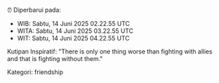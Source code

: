 ⏰ Diperbarui pada:
- WIB: Sabtu, 14 Juni 2025 02.22.55 UTC
- WITA: Sabtu, 14 Juni 2025 03.22.55 UTC
- WIT: Sabtu, 14 Juni 2025 04.22.55 UTC

Kutipan Inspiratif:
"There is only one thing worse than fighting with allies and that is fighting without them."


Kategori: friendship

